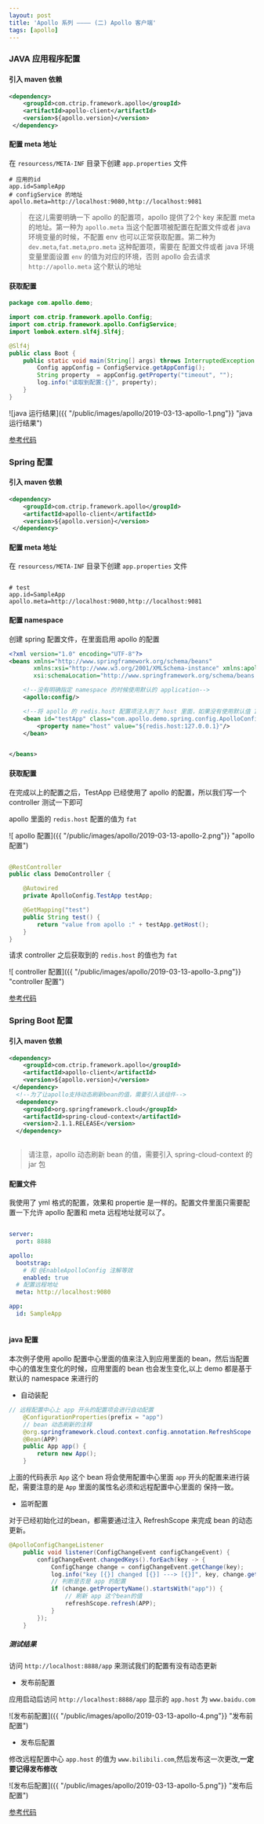 ```yaml
---
layout: post
title: 'Apollo 系列 ———— (二) Apollo 客户端'
tags: [apollo]
---
```


### JAVA 应用程序配置

#### 引入 maven 依赖

```xml
<dependency>
    <groupId>com.ctrip.framework.apollo</groupId>
    <artifactId>apollo-client</artifactId>
    <version>${apollo.version}</version>
 </dependency>
```

#### 配置 meta 地址

在 `resourcess/META-INF` 目录下创建 `app.properties` 文件

```properties
# 应用的id
app.id=SampleApp
# configService 的地址
apollo.meta=http://localhost:9080,http://localhost:9081
```

> 在这儿需要明确一下 apollo 的配置项，apollo 提供了2个 key 来配置 meta 的地址。第一种为 `apollo.meta` 当这个配置项被配置在配置文件或者
java 环境变量的时候，不配置 env 也可以正常获取配置。第二种为 `dev.meta`,`fat.meta`,`pro.meta` 这种配置项，需要在
配置文件或者 java 环境变量里面设置 `env` 的值为对应的环境，否则 apollo 会去请求 `http://apollo.meta` 这个默认的地址


#### 获取配置

```java
package com.apollo.demo;

import com.ctrip.framework.apollo.Config;
import com.ctrip.framework.apollo.ConfigService;
import lombok.extern.slf4j.Slf4j;

@Slf4j
public class Boot {
    public static void main(String[] args) throws InterruptedException {
        Config appConfig = ConfigService.getAppConfig();
        String property  = appConfig.getProperty("timeout", "");
        log.info("读取到配置:{}", property);
    }
}
```

![java 运行结果]({{ "/public/images/apollo/2019-03-13-apollo-1.png"}} "java 运行结果")

[参考代码](https://github.com/g5niusx/apollo-demo/blob/master/apollo-java/src/main/java/com/apollo/demo/java/JavaDemo.java)

### Spring 配置

#### 引入 maven 依赖

```xml
<dependency>
    <groupId>com.ctrip.framework.apollo</groupId>
    <artifactId>apollo-client</artifactId>
    <version>${apollo.version}</version>
 </dependency>
```

#### 配置 meta 地址

在 `resourcess/META-INF` 目录下创建 `app.properties` 文件

```properties

# test
app.id=SampleApp
apollo.meta=http://localhost:9080,http://localhost:9081

```

#### 配置 namespace

创建 spring 配置文件，在里面启用 apollo 的配置

```xml
<?xml version="1.0" encoding="UTF-8"?>
<beans xmlns="http://www.springframework.org/schema/beans"
       xmlns:xsi="http://www.w3.org/2001/XMLSchema-instance" xmlns:apollo="http://www.ctrip.com/schema/apollo"
       xsi:schemaLocation="http://www.springframework.org/schema/beans http://www.springframework.org/schema/beans/spring-beans-4.0.xsd http://www.ctrip.com/schema/apollo http://www.ctrip.com/schema/apollo.xsd">

    <!--没有明确指定 namespace 的时候使用默认的 application-->
    <apollo:config/>

    <!--将 apollo 的 redis.host 配置项注入到了 host 里面，如果没有使用默认值 127.0.0.1-->
    <bean id="testApp" class="com.apollo.demo.spring.config.ApolloConfig.TestApp">
        <property name="host" value="${redis.host:127.0.0.1}"/>
    </bean>


</beans>
```

#### 获取配置

在完成以上的配置之后，TestApp 已经使用了 apollo 的配置，所以我们写一个 controller 测试一下即可

apollo 里面的 `redis.host` 配置的值为 `fat`

![ apollo 配置]({{ "/public/images/apollo/2019-03-13-apollo-2.png"}} "apollo 配置")

```java

@RestController
public class DemoController {

    @Autowired
    private ApolloConfig.TestApp testApp;

    @GetMapping("test")
    public String test() {
        return "value from apollo :" + testApp.getHost();
    }
}

```

请求 controller 之后获取到的 `redis.host` 的值也为 `fat`

![ controller 配置]({{ "/public/images/apollo/2019-03-13-apollo-3.png"}} "controller 配置")


[参考代码](https://github.com/g5niusx/apollo-demo/tree/master/apollo-spring)


### Spring Boot 配置

#### 引入 maven 依赖

```xml
<dependency>
    <groupId>com.ctrip.framework.apollo</groupId>
    <artifactId>apollo-client</artifactId>
    <version>${apollo.version}</version>
 </dependency>
  <!--为了让apollo支持动态刷新bean的值，需要引入该组件-->
  <dependency>
    <groupId>org.springframework.cloud</groupId>
    <artifactId>spring-cloud-context</artifactId>
    <version>2.1.1.RELEASE</version>
  </dependency>
 
```

> 请注意，apollo 动态刷新 bean 的值，需要引入 spring-cloud-context 的 jar 包

#### 配置文件

我使用了 yml 格式的配置，效果和 propertie 是一样的。配置文件里面只需要配置一下允许 apollo 配置和 meta 远程地址就可以了。

```yaml

server:
  port: 8888

apollo:
  bootstrap:
    # 和 @EnableApolloConfig 注解等效
    enabled: true
  # 配置远程地址
  meta: http://localhost:9080

app:
  id: SampleApp
  
```

#### java 配置

本次例子使用 apollo 配置中心里面的值来注入到应用里面的 bean，然后当配置中心的值发生变化的时候，应用里面的 bean 也会发生变化,以上
demo 都是基于默认的 namespace 来进行的

- 自动装配
```java
// 远程配置中心上 app 开头的配置项会进行自动配置
    @ConfigurationProperties(prefix = "app")
    // bean 动态刷新的注释
    @org.springframework.cloud.context.config.annotation.RefreshScope
    @Bean(APP)
    public App app() {
        return new App();
    }
```

上面的代码表示 `App` 这个 bean 将会使用配置中心里面 `app` 开头的配置来进行装配，需要注意的是 `App` 里面的属性名必须和远程配置中心里面的
保持一致。

- 监听配置

对于已经初始化过的bean，都需要通过注入 RefreshScope 来完成 bean 的动态更新。


```java
@ApolloConfigChangeListener
    public void listener(ConfigChangeEvent configChangeEvent) {
        configChangeEvent.changedKeys().forEach(key -> {
            ConfigChange change = configChangeEvent.getChange(key);
            log.info("key [{}] changed [{}] ---> [{}]", key, change.getOldValue(), change.getNewValue());
            // 判断是否是 app 的配置
            if (change.getPropertyName().startsWith("app")) {
                // 刷新 app 这个bean的值
                refreshScope.refresh(APP);
            }
        });
    }

```

##### 测试结果

访问 `http://localhost:8888/app` 来测试我们的配置有没有动态更新

- 发布前配置

应用启动后访问 `http://localhost:8888/app` 显示的 `app.host` 为 `www.baidu.com`

![发布前配置]({{ "/public/images/apollo/2019-03-13-apollo-4.png"}} "发布前配置")

- 发布后配置

修改远程配置中心 `app.host` 的值为 `www.bilibili.com`,然后发布这一次更改,**一定要记得发布修改**


![发布后配置]({{ "/public/images/apollo/2019-03-13-apollo-5.png"}} "发布后配置")


[参考代码](https://github.com/g5niusx/apollo-demo/tree/master/apollo-spring-boot)





